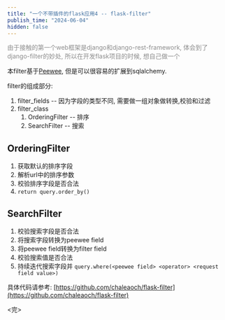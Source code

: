 ```yaml
---
title: "一个不带插件的flask应用4 -- flask-filter"
publish_time: "2024-06-04"
hidden: false
---
```



<p style="color: rgba(127, 127, 127, 0.9);">由于接触的第一个web框架是django和django-rest-framework, 体会到了django-filter的妙处, 所以在开发flask项目的时候, 想自己做一个<p>

本filter基于[Peewee](https://github.com/coleifer/peewee), 但是可以很容易的扩展到sqlalchemy.

filter的组成部分:

1. filter_fields -- 因为字段的类型不同, 需要做一组对象做转换,校验和过滤
2. filter_class
   1. OrderingFilter -- 排序
   2. SearchFilter -- 搜索

## OrderingFilter

1. 获取默认的排序字段
2. 解析url中的排序参数
3. 校验排序字段是否合法
4. `return query.order_by()`

## SearchFilter

1. 校验搜索字段是否合法
2. 将搜索字段转换为peewee field
3. 将peewee field转换为filter field
4. 校验搜索值是否合法
5. 持续迭代搜索字段并 `query.where(<peewee field> <operator> <request field value>)`

具体代码请参考: [https://github.com/chaleaoch/flask-filter](https://github.com/chaleaoch/flask-filter)

<完>
